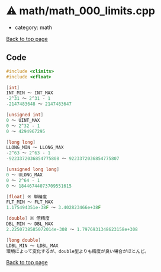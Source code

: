 <!-- mathjax config similar to math.stackexchange -->
<script type="text/javascript" async
  src="https://cdnjs.cloudflare.com/ajax/libs/mathjax/2.7.5/MathJax.js?config=TeX-MML-AM_CHTML">
</script>
<script type="text/x-mathjax-config">
  MathJax.Hub.Config({
    TeX: { equationNumbers: { autoNumber: "AMS" }},
    tex2jax: {
      inlineMath: [ ['$','$'] ],
      processEscapes: true
    },
    "HTML-CSS": { matchFontHeight: false },
    displayAlign: "left",
    displayIndent: "2em"
  });
</script>

<script type="text/javascript" src="https://cdnjs.cloudflare.com/ajax/libs/jquery/3.4.1/jquery.min.js"></script>
<script src="https://cdn.jsdelivr.net/npm/jquery-balloon-js@1.1.2/jquery.balloon.min.js" integrity="sha256-ZEYs9VrgAeNuPvs15E39OsyOJaIkXEEt10fzxJ20+2I=" crossorigin="anonymous"></script>
<script type="text/javascript" src="../../assets/js/copy-button.js"></script>
<link rel="stylesheet" href="../../assets/css/copy-button.css" />


# :warning: math/math_000_limits.cpp
* category: math


[Back to top page](../../index.html)



## Code
```cpp
#include <climits>
#include <cfloat>

[int]
INT_MIN ～ INT_MAX
-2^31 ～ 2^31 - 1
-2147483648 ～ 2147483647

[unsigned int]
0 ～ UINT_MAX
0 ～ 2^32 - 1
0 ～ 4294967295

[long long]
LLONG_MIN ～ LLONG_MAX
-2^63 ～ 2^63 - 1
-9223372036854775808 ～ 9223372036854775807

[unsigned long long]
0 ～ ULONG_MAX
0 ～ 2^64 - 1
0 ～ 18446744073709551615

[float] ※ 単精度
FLT_MIN ～ FLT_MAX
1.175494351e-38F ～ 3.402823466e+38F

[double] ※ 倍精度
DBL_MIN ～ DBL_MAX
2.2250738585072014e-308 ～ 1.7976931348623158e+308

[long double]
LDBL_MIN ～ LDBL_MAX
環境によって変化するが、double型よりも精度が良い場合がほとんど。
```

[Back to top page](../../index.html)

